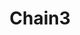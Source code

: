 ---
title: Chain3
date: 
draft: false

# descripcion
description : Pulsera en plata 925. No regulable

materials: 

color: 

dimensions: Largo 18,5 no regulable

code: 03-09-0862

type: "Pulseras"

categories: []

price: $8.260,00

price_eftvo: $7.025,00

# Images
# first image will be shown in the product page
images:
  # - image: "images/path_to_image"
  # La ubicacion de las imagenes es imagenes/Pulseras/Pulseras.Plata/03-09-0862-chain3

---